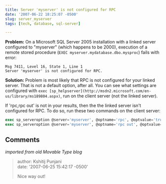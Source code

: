 ```yaml
---
title: Server 'myserver' is not configured for RPC
date: '2007-06-22 18:25:07 -0500'
slug: server_myserver
tags: [tech, database, sql-server]

---
```


**Problem:** On a Microsoft SQL Server 2005 installation with a linked server
configured to "myserver" (which happens to be 2000), execution of a remote
stored procedure (`EXEC myserver.mydatabase.dbo.mysproc`) fails with error:

```none
Msg 7411, Level 16, State 1, Line 1
Server 'myserver' is not configured for RPC.
```

<!-- truncate -->


**Solution:** Problem is most likely that RPC is not configured for your linked
server. That is not a default option, after all. You can see what settings are
configured with `exec [sp_helpserver](http://msdn2.microsoft.com/en-us/library/ms189804.aspx)`,
run on the client server (not the linked server).

If 'rpc,rpc out' is not in your results, then the the linked server isn't
configured for RPC. To do so, run these two commands on the client server:

```sql
exec sp_serveroption @server='myserver', @optname='rpc', @optvalue='true'
exec sp_serveroption @server='myserver', @optname='rpc out', @optvalue='true'
```

## Comments

_imported from old Movable Type blog_

> author: Kshitij Punjani<br>
> date: '2007-06-25 15:42:17 -0500'
>
> Nice way out!
